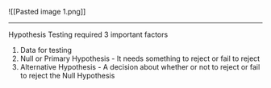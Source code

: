 ![[Pasted image 1.png]]

---

Hypothesis Testing required 3 important factors
1. Data for testing
2. Null or Primary Hypothesis - It needs something to reject or fail to reject
3. Alternative Hypothesis - A decision about whether or not to reject or fail to reject the Null Hypothesis

